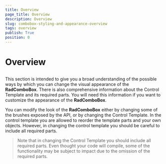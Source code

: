 ```yaml
---
title: Overview
page_title: Overview
description: Overview
slug: combobox-styling-and-appearance-overview
tags: overview
publish: True
position: 0
---
```


# Overview



## 

This section is intended to give you a broad understanding of the possible ways by which you can change the visual appearance of the __RadComboBox__. There is also comprehensive information about the Control Template and its required parts. You will need this information if you want to customize the appearance of the __RadComboBox__. 

You can modify the look of the __RadComboBox__ either by changing some of the brushes exposed by the API, or by changing the Control Template. In the control template you are allowed to reorder the template parts and your own objects. However, in changing the control template you should be careful to include all required parts.

>Note that in changing the Control Template you should include all required parts. Even thought your code will compile, some of the functionality may be subject to impact due to the omission of the required parts. 
